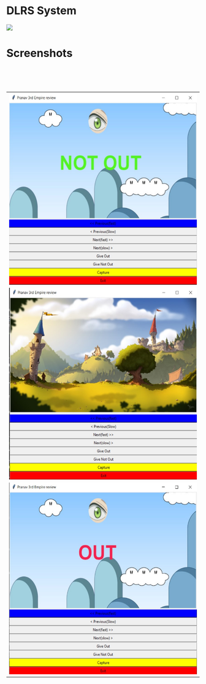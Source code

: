 # DLRS System

<img src = "https://forthebadge.com/images/badges/made-with-python.svg">



# Screenshots


<table>

  <tr>
    <td valign="top"><img src="screenshots/1.jpg"  width="550" height="500"></td>
  
 </tr>
 <br>
  <tr>
    <td valign="top"><img src="screenshots/2.jpg"  width="550" height="500"></td>
  <br>

 </tr>
  <tr>
    <td valign="top"><img src="screenshots/3.jpg"  width="550" height="500"></td>
 

 </tr>
 
   <br>
 </table>
 
 

